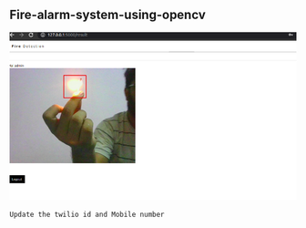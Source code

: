 ## Fire-alarm-system-using-opencv

![Image](https://github.com/stsfaroz/fire-alarm-system-using-opencv/blob/master/Screenshot%20from%202020-09-16%2018-31-19.png)

``` 
Update the twilio id and Mobile number 

